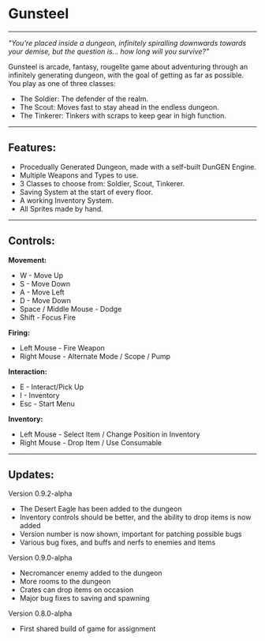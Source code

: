 # Gunsteel
---
*"You're placed inside a dungeon, infinitely spiralling downwards towards your demise, but the question is... how long will you survive?"*

Gunsteel is arcade, fantasy, rougelite game about adventuring through an infinitely generating dungeon, with the goal of getting as far as possible.
You play as one of three classes:
- The Soldier: The defender of the realm.
- The Scout: Moves fast to stay ahead in the endless dungeon.
- The Tinkerer: Tinkers with scraps to keep gear in high function.
---
## Features:
+ Procedually Generated Dungeon, made with a self-built DunGEN Engine.
+ Multiple Weapons and Types to use.
+ 3 Classes to choose from: Soldier, Scout, Tinkerer.
+ Saving System at the start of every floor.
+ A working Inventory System.
+ All Sprites made by hand.
---
## Controls:

**Movement:**
+ W - Move Up
+ S - Move Down
+ A - Move Left
+ D - Move Down
+ Space / Middle Mouse - Dodge
+ Shift - Focus Fire

**Firing:**
+ Left Mouse - Fire Weapon
+ Right Mouse - Alternate Mode / Scope / Pump

**Interaction:**
+ E - Interact/Pick Up
+ I - Inventory
+ Esc - Start Menu

**Inventory:**
+ Left Mouse - Select Item / Change Position in Inventory
+ Right Mouse - Drop Item / Use Consumable

------------
## Updates:
Version 0.9.2-alpha
- The Desert Eagle has been added to the dungeon
- Inventory controls should be better, and the ability to drop items is now added
- Version number is now shown, important for patching possible bugs
- Various bug fixes, and buffs and nerfs to enemies and items

Version 0.9.0-alpha
- Necromancer enemy added to the dungeon
- More rooms to the dungeon
- Crates can drop items on occasion
- Major bug fixes to saving and spawning

Version 0.8.0-alpha
- First shared build of game for assignment
